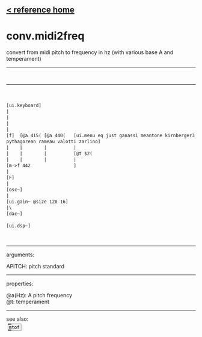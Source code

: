 [< reference home](index.html)
---

# conv.midi2freq


convert from midi pitch to frequency in hz (with various base A and
            temperament)

---

<br>


---


```


[ui.keyboard]
|
|
|
|
[f]  [@a 415( [@a 440(   [ui.menu eq just ganassi meantone kirnberger3 pythagorean rameau valotti zarlino]
|    |        |          |
|    |        |          [@t $2(
|    |        |          |
[m->f 442                ]
|
[F]
|
[osc~]
|
[ui.gain~ @size 120 16]
|\
[dac~]

[ui.dsp~]

            
```

---
arguments:

APITCH: pitch
            standard<br>

---
properties:

@a(Hz): A pitch frequency<br>
@t: 
            temperament<br>

---
see also:<br>
[![mtof](img/object_mtof.png)](mtof.html)
